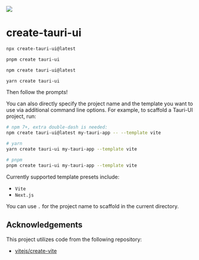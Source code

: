 ![](https://i.imgur.com/Esdi7tr.png)

# create-tauri-ui

```bash
npx create-tauri-ui@latest

pnpm create tauri-ui

npm create tauri-ui@latest

yarn create tauri-ui
```

Then follow the prompts!

You can also directly specify the project name and the template you want to use via additional command line options. For example, to scaffold a Tauri-UI project, run:

```bash
# npm 7+, extra double-dash is needed:
npm create tauri-ui@latest my-tauri-app -- --template vite

# yarn
yarn create tauri-ui my-tauri-app --template vite

# pnpm
pnpm create tauri-ui my-tauri-app --template vite
```

Currently supported template presets include:

- `Vite`
- `Next.js`

You can use `.` for the project name to scaffold in the current directory.

## Acknowledgements

This project utilizes code from the following repository:

- [vitejs/create-vite](https://github.com/vitejs/vite/blob/main/packages/create-vite)
